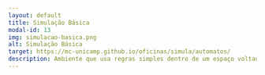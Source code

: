 ```yaml
---
layout: default
title: Simulação Básica
modal-id: 13
img: simulacao-basica.png
alt: Simulação Básica
target: https://mc-unicamp.github.io/oficinas/simula/automatos/
description: Ambiente que usa regras simples dentro de um espaço voltado a ensino/aprendizagem para simulações introdutórias. Faixa etária recomendada: 8 a 12 anos.
---
```


